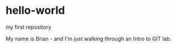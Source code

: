 # hello-world
my first repository

My name is Brian - and I'm just walking through an Intro to GIT lab.  
